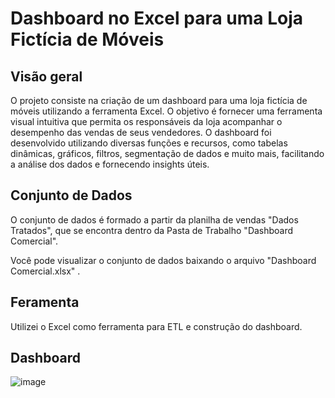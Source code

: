 # Dashboard no Excel para uma Loja Fictícia de Móveis

## Visão geral
O projeto consiste na criação de um dashboard para uma loja fictícia de móveis utilizando a ferramenta Excel. O objetivo é fornecer uma ferramenta visual intuitiva que permita os responsáveis da loja acompanhar o desempenho das vendas de seus vendedores. O dashboard foi desenvolvido utilizando diversas funções e recursos, como tabelas dinâmicas, gráficos, filtros, segmentação de dados e muito mais, facilitando a análise dos dados e fornecendo insights úteis.

## Conjunto de Dados
O conjunto de dados é formado a partir da planilha de vendas "Dados Tratados", que se encontra dentro da Pasta de Trabalho "Dashboard Comercial".

Você pode visualizar o conjunto de dados baixando o arquivo "Dashboard Comercial.xlsx" .

## Feramenta 
Utilizei o Excel como ferramenta para ETL e construção do dashboard.

## Dashboard

![image](https://github.com/AnaGellerK/dashboard-comercial-excel/assets/121059249/e81b8ea7-f82a-47ed-9186-eccc5969ee15)



